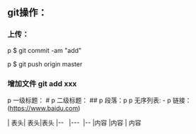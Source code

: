 ## git操作：
### 上传：
p $ git commit -am "add"


p $ git push origin master

### 增加文件 git add xxx



p 一级标题： #
p 二级标题： ##
p 段落：p
p 无序列表: - 
p 链接：(https://www.baidu.com) 

| 表头| 表头|表头
|--   |---  |--
|内容 |内容 | 内容
